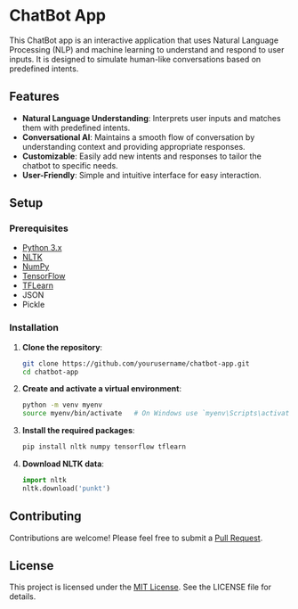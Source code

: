 # ChatBot App

This ChatBot app is an interactive application that uses Natural Language Processing (NLP) and machine learning to understand and respond to user inputs. It is designed to simulate human-like conversations based on predefined intents.

## Features

- **Natural Language Understanding**: Interprets user inputs and matches them with predefined intents.
- **Conversational AI**: Maintains a smooth flow of conversation by understanding context and providing appropriate responses.
- **Customizable**: Easily add new intents and responses to tailor the chatbot to specific needs.
- **User-Friendly**: Simple and intuitive interface for easy interaction.

## Setup

### Prerequisites

- [Python 3.x](https://www.python.org/downloads/)
- [NLTK](https://www.nltk.org/)
- [NumPy](https://numpy.org/)
- [TensorFlow](https://www.tensorflow.org/)
- [TFLearn](http://tflearn.org/)
- JSON
- Pickle

### Installation

1. **Clone the repository**:
    ```sh
    git clone https://github.com/yourusername/chatbot-app.git
    cd chatbot-app
    ```

2. **Create and activate a virtual environment**:
    ```sh
    python -m venv myenv
    source myenv/bin/activate   # On Windows use `myenv\Scripts\activate`
    ```

3. **Install the required packages**:
    ```sh
    pip install nltk numpy tensorflow tflearn
    ```

4. **Download NLTK data**:
    ```python
    import nltk
    nltk.download('punkt')
    ```

## Contributing

Contributions are welcome! Please feel free to submit a [Pull Request](https://github.com/yourusername/chatbot-app/pulls).

## License

This project is licensed under the [MIT License](LICENSE). See the LICENSE file for details.

